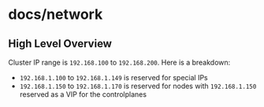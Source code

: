 # docs/network

## High Level Overview

Cluster IP range is `192.168.100` to `192.168.200`. Here is a breakdown:

- `192.168.1.100` to `192.168.1.149` is reserved for special IPs
- `192.168.1.150` to `192.168.1.170` is reserved for nodes with `192.168.1.150` reserved as a VIP for the controlplanes
